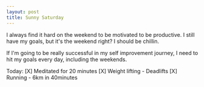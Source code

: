 ```yaml
---
layout: post
title: Sunny Saturday
---
```


I always find it hard on the weekend to be motivated to be productive. I still have my goals, but it's the weekend right? I should be chillin.

If I'm going to be really successful in my self improvement journey, I need to hit my goals every day, including the weekends.

Today:
[X] Meditated for 20 minutes
[X] Weight lifting - Deadlifts
[X] Running - 6km in 40minutes
